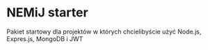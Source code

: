 # NEMiJ starter

Pakiet startowy dla projektów w których chcielibyście użyć Node.js, Expres.js, MongoDB i JWT
